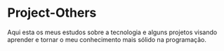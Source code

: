 # Project-Others
Aqui esta os meus estudos sobre a tecnologia e alguns projetos visando aprender e tornar o meu conhecimento mais sólido na programação.
